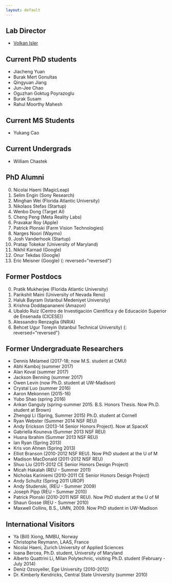 ```yaml
---
layout: default
---
```

## Lab Director
* [Volkan Isler](https://www-users.cse.umn.edu/~isler/) 

## Current PhD students
* Jiacheng Yuan
* Burak Mert Gonultas
* Qingyuan Jiang
* Jun-Jee Chao
* Oguzhan Goktug Poyrazoglu
* Burak Susam
* Rahul Moorthy Mahesh


## Current MS Students
* Yukang Cao

## Current Undergrads 
* William Chastek


## PhD Alumni
0. Nicolai Haeni (MagicLeap)
0. Selim Engin (Sony Research)
0. Minghan Wei (Florida Atlantic University)
0. Nikolaos Stefas (Startup)
0. Wenbo Dong (Target AI)
0. Cheng Peng (Meta Reality Labs)
0. Pravakar Roy (Apple)
0. Patrick Plonski (Farm Vision Technologies)
0. Narges Noori (Waymo)
0. Josh Vanderhook (Startup)
0. Pratap Tokekar (University of Maryland)
0. Nikhil Karnad (Google)
0. Onur Tekdas (Google)
0. Eric Meisner (Google)
{: reversed="reversed"}

## Former Postdocs
0. Pratik Mukherjee (Florida Atlantic University)
0. Parikshit Maini (University of Nevada Reno)
0. Haluk Bayram (Istanbul Medeniyet University)
0. Krishna Doddapananeni (Amazon)
0. Ubaldo Ruiz (Centro de Investigación Científica y de Educación Superior de Ensenada (CICESE))
0. Alessandro Renzaglia (INRIA)
0. Behcet Ugur Toreyin (Istanbul Technical University)
{: reversed="reversed"}


## Former Undergraduate Researchers
- Dennis Melamed (2017-18; now M.S. student at CMU)
- Abhi Kamboj (summer 2017)
- Alan Koval (summer 2017)
- Jackson Benning (summer 2017)
- Owen Levin (now Ph.D. student at UW-Madison)
- Crystal Luo (summer 2016)
- Aaron Mekonnen (2015-16)
- Yubo Shao (spring 2016)
- Ankan Ganguly (spring-summer 2015. B.S. Honors Thesis. Now Ph.D. student at Brown)
- Zhengqi Li (Spring, Summer 2015) Ph.D. student at Cornell
- Ryan Webster (Summer 2014 NSF REU)
- Andy Erickson (2013-14 Senior Honors Project). Now at SpaceX
- Gabriella Kouneva (Summer 2013 NSF REU)
- Husna Ibrahim (Summer 2013 NSF REU)
- Ian Ryan (Spring 2013)
- Kris von Ahnen (Spring 2013)
- Elliot Branson (2010-2012 NSF REU). Now PhD student at the U of M
- Madison MacDonald (2011-2012 NSF REU)
- Shuo Liu (2011-2012 CE Senior Honors Design Project)
- Micah Hakalah (REU - Summer 2011)
- Nicholas Kariniemi (2010-2011 CE Senior Honors Design Project)
- Andy Schultz (Spring 2011 UROP)
- Andy Studenski, (REU - Summer 2009)
- Joseph Pipp (REU - Summer 2010)
- Patrick Plonski (2010-2011 NSF REU). Now PhD student at the U of M
- Shaun Gosse (REU - Summer 2010)
- Maxwell Collins, B.S., UMN, 2009. Now PhD student in UW-Madison

## International Visitors
- Ya (Bill) Xiong, NMBU, Norway
- Christophe Reymann, LAAS, France
- Nicolai Haeni, Zurich University of Applied Sciences
- Ioana Bercea, Ph.D. student, University of Maryland
- Alberto Quattrini Li, Milan Polytechnic, visiting Ph.D. student (February - July 2014)
- Deniz Ozsoyeller, Ege University (2010-2012)
- Dr. Kimberly Kendricks, Central State University (summer 2010)
